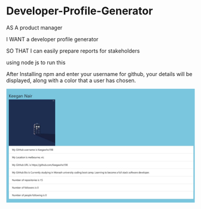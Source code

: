 # Developer-Profile-Generator

AS A product manager

I WANT a developer profile generator

SO THAT I can easily prepare reports for stakeholders

using node js to run this 

After Installing npm and enter your username for github, your details will be displayed, along with a color that a user has chosen.

![Screenshot](Screenshot.JPG)
